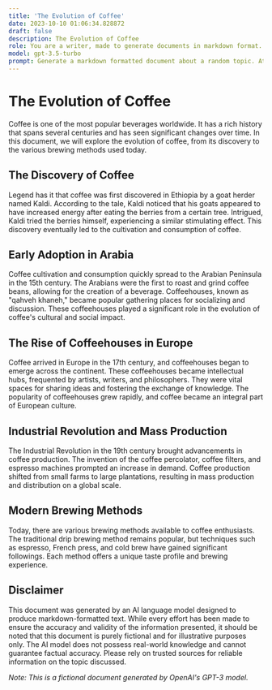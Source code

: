 ```yaml
---
title: 'The Evolution of Coffee'
date: 2023-10-10 01:06:34.828872
draft: false
description: The Evolution of Coffee
role: You are a writer, made to generate documents in markdown format. It is very important that all of the documents you generate are in valid markdown format.
model: gpt-3.5-turbo
prompt: Generate a markdown formatted document about a random topic. At the bottom, include a disclaimer explaining that the document was generated by you. The first line of the document should be the title. Make sure that the entire document is in proper markdown format, using a mix of various tags to make the document visually appealing.
---
```


# The Evolution of Coffee

Coffee is one of the most popular beverages worldwide. It has a rich history that spans several centuries and has seen significant changes over time. In this document, we will explore the evolution of coffee, from its discovery to the various brewing methods used today.

## The Discovery of Coffee

Legend has it that coffee was first discovered in Ethiopia by a goat herder named Kaldi. According to the tale, Kaldi noticed that his goats appeared to have increased energy after eating the berries from a certain tree. Intrigued, Kaldi tried the berries himself, experiencing a similar stimulating effect. This discovery eventually led to the cultivation and consumption of coffee.

## Early Adoption in Arabia

Coffee cultivation and consumption quickly spread to the Arabian Peninsula in the 15th century. The Arabians were the first to roast and grind coffee beans, allowing for the creation of a beverage. Coffeehouses, known as "qahveh khaneh," became popular gathering places for socializing and discussion. These coffeehouses played a significant role in the evolution of coffee's cultural and social impact.

## The Rise of Coffeehouses in Europe

Coffee arrived in Europe in the 17th century, and coffeehouses began to emerge across the continent. These coffeehouses became intellectual hubs, frequented by artists, writers, and philosophers. They were vital spaces for sharing ideas and fostering the exchange of knowledge. The popularity of coffeehouses grew rapidly, and coffee became an integral part of European culture.

## Industrial Revolution and Mass Production

The Industrial Revolution in the 19th century brought advancements in coffee production. The invention of the coffee percolator, coffee filters, and espresso machines prompted an increase in demand. Coffee production shifted from small farms to large plantations, resulting in mass production and distribution on a global scale.

## Modern Brewing Methods

Today, there are various brewing methods available to coffee enthusiasts. The traditional drip brewing method remains popular, but techniques such as espresso, French press, and cold brew have gained significant followings. Each method offers a unique taste profile and brewing experience.

## Disclaimer

This document was generated by an AI language model designed to produce markdown-formatted text. While every effort has been made to ensure the accuracy and validity of the information presented, it should be noted that this document is purely fictional and for illustrative purposes only. The AI model does not possess real-world knowledge and cannot guarantee factual accuracy. Please rely on trusted sources for reliable information on the topic discussed.

*Note: This is a fictional document generated by OpenAI's GPT-3 model.*